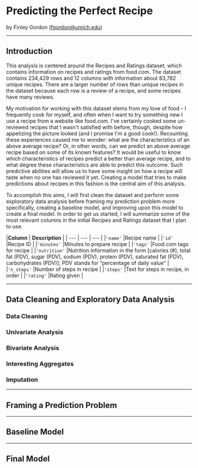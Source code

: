 # Predicting the Perfect Recipe

by Finley Gordon (fgordon@umich.edu)

---

## Introduction 

This analysis is centered around the Recipes and Ratings dataset, which contains information on recipes and ratings from food.com. The dataset contains 234,429 rows and 12 columns with information about 83,782 unique recipes. There are a larger number of rows than unique recipes in the dataset because each row is a review of a recipe, and some recipes have many reviews. 

My motivation for working with this dataset stems from my love of food - I frequently cook for myself, and often when I want to try something new I use a recipe from a website like food.com. I've certainly cooked some un-reviewed recipes that I wasn't satisfied with before, though, despite how appetizing the picture looked (and I promise I'm a good cook!). Recounting these experiences caused me to wonder: what are the characteristics of an above average recipe? Or, in other words, can we predict an above average recipe based on some of its known features? It would be useful to know which characteristics of recipes predict a better than average recipe, and to what degree these characteristics are able to predict this outcome. Such predictive abilities will allow us to have some insight on how a recipe will taste when no one has reviewed it yet. Creating a model that tries to make predictions about recipes in this fashion is the central aim of this analysis. 

 To accomplish this aims, I will first clean the dataset and perform some exploratory data analysis before framing my prediction problem more specifically, creating a baseline model, and improving upon this model to create a final model. In order to get us started, I will summarize some of the most relevant columns in the initial Recipes and Ratings dataset that I plan to use.

|**Column**    | **Description** |
| --- | --- | --- |
|`'name'`      |Recipe name |
|`'id'`        |Recipe ID |
|`'minutes'`   |Minutes to prepare recipe |
|`'tags'`      |Food.com tags for recipe |
|`'nutrition'` |Nutrition information in the form [calories (#), total fat (PDV), sugar (PDV), sodium (PDV), protein (PDV), saturated fat (PDV), carbohydrates (PDV)]; PDV stands for “percentage of daily value” |
|`'n_steps'`   |Number of steps in recipe |
|`'steps'`     |Text for steps in recipe, in order |
|`'rating'`    |Rating given |

---

## Data Cleaning and Exploratory Data Analysis

### Data Cleaning

### Univariate Analysis

### Bivariate Analysis

### Interesting Aggregates

### Imputation

---

## Framing a Prediction Problem

---

## Baseline Model

---

## Final Model

